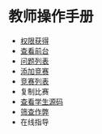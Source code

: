 # 教师操作手册

* [权限获得](/oj/teacher/private.md)
* [查看前台](/oj/teacher/watch.md)
* [问题列表](/oj/teacher/problemset.md)
* [添加竞赛](/oj/teacher/addcontest.md)
* [竞赛列表](/oj/teacher/contest.md)
* 复制比赛
* [查看学生源码](/oj/teacher/viewcode.md)
* [筛查作弊](/oj/teacher/cheat.md)
* 在线指导



